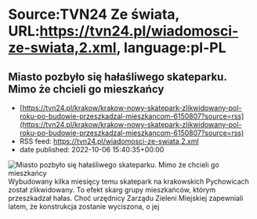 # Source:TVN24 Ze świata, URL:https://tvn24.pl/wiadomosci-ze-swiata,2.xml, language:pl-PL

## Miasto pozbyło się hałaśliwego skateparku. Mimo że chcieli go mieszkańcy
 - [https://tvn24.pl/krakow/krakow-nowy-skatepark-zlikwidowany-pol-roku-po-budowie-przeszkadzal-mieszkancom-6150807?source=rss](https://tvn24.pl/krakow/krakow-nowy-skatepark-zlikwidowany-pol-roku-po-budowie-przeszkadzal-mieszkancom-6150807?source=rss)
 - RSS feed: https://tvn24.pl/wiadomosci-ze-swiata,2.xml
 - date published: 2022-10-06 15:40:35+00:00

<img alt="Miasto pozbyło się hałaśliwego skateparku. Mimo że chcieli go mieszkańcy" src="https://tvn24.pl/najnowsze/cdn-zdjecie-tlsyh0-skatepark-moze-zostac-przeniesiony-na-kampus-uniwersytetu-jagiellonskiego-5775692/alternates/LANDSCAPE_1280" />
    Wybudowany kilka miesięcy temu skatepark na krakowskich Pychowicach został zlikwidowany. To efekt skarg grupy mieszkańców, którym przeszkadzał hałas. Choć urzędnicy Zarządu Zieleni Miejskiej zapewniali latem, że konstrukcja zostanie wyciszona, o jej

